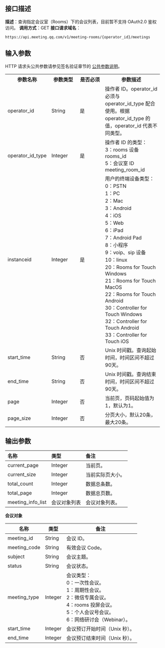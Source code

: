 ## 接口描述
**描述**：查询指定会议室（Rooms）下的会议列表，目前暂不支持 OAuth2.0 鉴权访问。
**调用方式**：GET
**接口请求域名**：
```Plaintext
https://api.meeting.qq.com/v1/meeting-rooms/{operator_id}/meetings
```

## 输入参数
HTTP 请求头公共参数请参见签名验证章节的 [公共参数说明](https://cloud.tencent.com/document/product/1095/42413#.E5.85.AC.E5.85.B1.E5.8F.82.E6.95.B0)。

<table>
   <tr>
      <th width="20%" >参数名称</td>
      <th width="20%" >参数类型</td>
      <th width="20%" >是否必须</td>
      <th width="40%" >参数描述</td>
   </tr>
   <tr>
      <td>operator_id</td>
      <td>String</td>
      <td>是</td>
      <td>操作者 ID。operator_id 必须与 operator_id_type 配合使用。根据 operator_id_type 的值，operator_id 代表不同类型。</td>
   </tr>
   <tr>
      <td>operator_id_type</td>
      <td>Integer</td>
      <td>是</td>
      <td>操作者 ID 的类型： <br>
			3：rooms 设备 rooms_id<br>
			5：会议室 ID meeting_room_id</td>
   </tr>
   <tr>
      <td>instanceid</td>
      <td>Integer</td>
      <td>是</td>
      <td>用户的终端设备类型：<br>0：PSTN<br>1：PC<br>2：Mac<br>3：Android<br>4：iOS<br>5：Web<br>6：iPad<br>7：Android Pad<br>8：小程序<br>9：voip、sip 设备<br>10：linux<br>20：Rooms for Touch Windows<br>21：Rooms for Touch MacOS<br>22：Rooms for Touch Android<br>30：Controller for Touch Windows<br>32：Controller for Touch Android<br>33：Controller for Touch iOS
			</td>
   </tr>
   <tr>
      <td>start_time</td>
      <td>String</td>
      <td>否</td>
      <td>Unix 时间戳。查询起始时间，时间区间不超过90天。</td>
   </tr>
   <tr>
      <td>end_time</td>
      <td>String</td>
      <td>否</td>
      <td>Unix 时间戳。查询结束时间，时间区间不超过90天。</td>
   </tr>
   <tr>
      <td>page</td>
      <td>Integer</td>
      <td>否</td>
      <td>当前页，页码起始值为1，默认为1。</td>
   </tr>
   <tr>
      <td>page_size</td>
      <td>Integer</td>
      <td>否</td>
      <td>分页大小，默认20条，最大20条。</td>
   </tr>
</table>



## 输出参数

| 名称              | 类型         | 备注             |
| :---------------- | :----------- | :--------------- |
| current_page      | Integer      | 当前页。         |
| current_size      | Integer      | 当前实际页大小。 |
| total_count       | Integer      | 数据总条数。     |
| total_page        | Integer      | 数据总页数。     |
| meeting_info_list | 会议对象列表 | 会议对象列表。   |

**会议对象**

| 名称         | 类型    | 备注                                                         |
| ------------ | ------- | ------------------------------------------------------------ |
| meeting_id   | String  | 会议 ID。                                                    |
| meeting_code | String  | 有效会议 Code。                                              |
| subject      | String  | 会议主题。                                                   |
| status       | String  | 会议状态。                                                   |
| meeting_type | Integer | 会议类型：<br>0：一次性会议。<br>1：周期性会议。<br>2：微信专属会议。<br>4：rooms 投屏会议。<br>5：个人会议号会议。<br>6：网络研讨会（Webinar）。|
| start_time   | Integer | 会议预订开始时间（Unix 秒）。                                |
| end_time     | Integer | 会议预订结束时间（Unix 秒）。                                |


